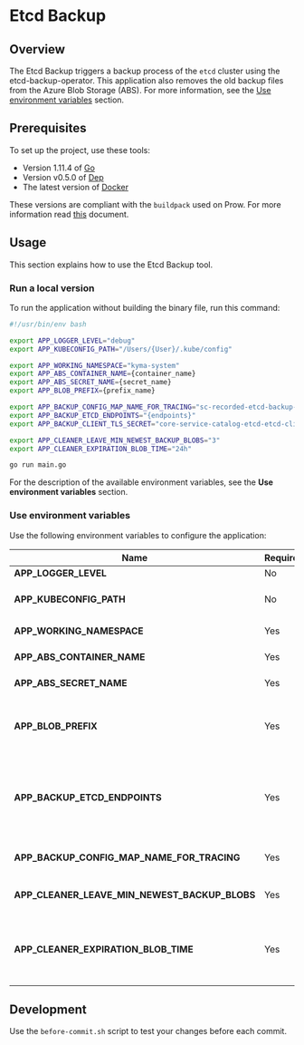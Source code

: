 # Etcd Backup

## Overview

The Etcd Backup triggers a backup process of the `etcd` cluster using the etcd-backup-operator. This application also removes the old backup files from the Azure Blob Storage (ABS). For more information, see the [Use environment variables](#use-environment-variables) section.

## Prerequisites

To set up the project, use these tools:
* Version 1.11.4 of [Go](https://golang.org/dl/)
* Version v0.5.0 of [Dep](https://github.com/golang/dep)
* The latest version of [Docker](https://www.docker.com/)

These versions are compliant with the `buildpack` used on Prow. For more information read [this](https://github.com/kyma-project/test-infra/blob/master/prow/images/buildpack-golang/README.md) document.

## Usage

This section explains how to use the Etcd Backup tool.

### Run a local version
To run the application without building the binary file, run this command:

```bash
#!/usr/bin/env bash

export APP_LOGGER_LEVEL="debug"
export APP_KUBECONFIG_PATH="/Users/{User}/.kube/config"

export APP_WORKING_NAMESPACE="kyma-system"
export APP_ABS_CONTAINER_NAME={container_name}
export APP_ABS_SECRET_NAME={secret_name}
export APP_BLOB_PREFIX={prefix_name}

export APP_BACKUP_CONFIG_MAP_NAME_FOR_TRACING="sc-recorded-etcd-backup-data"
export APP_BACKUP_ETCD_ENDPOINTS="{endpoints}"
export APP_BACKUP_CLIENT_TLS_SECRET="core-service-catalog-etcd-etcd-client-tls" # If the TLS for the etcd is enabled.

export APP_CLEANER_LEAVE_MIN_NEWEST_BACKUP_BLOBS="3"
export APP_CLEANER_EXPIRATION_BLOB_TIME="24h"

go run main.go
```

For the description of the available environment variables, see the **Use environment variables** section.

### Use environment variables
Use the following environment variables to configure the application:

| Name | Required | Default | Description |
|-----|---------|--------|------------|
| **APP_LOGGER_LEVEL** | No | `info` | Show detailed logs in the application. |
| **APP_KUBECONFIG_PATH** | No |  | The path to the `kubeconfig` file that you need to run an application outside of the cluster. |
| **APP_WORKING_NAMESPACE** | Yes |  | The Namespace where the Etcd Backup application is executed. |
| **APP_ABS_CONTAINER_NAME** | Yes |  | The Azure Blob Storage container to store the backup. |
| **APP_ABS_SECRET_NAME** | Yes |  | The name of the Secret object that stores the Azure storage credential. |
| **APP_BLOB_PREFIX** | Yes |  | The name of the blob prefix to use to save the backup. Basically, it should be the name of the application for which the system performs the backup e.g. **service-catalog** |
| **APP_BACKUP_ETCD_ENDPOINTS** | Yes |  | The endpoints of the `etcd` cluster. When there are multiple endpoints, the backup operator retrieves the backup from the endpoint that has the most up-to-date state. The given endpoints must belong to the same etcd cluster. Multiple endpoints should be separated by comma. |
| **APP_BACKUP_CONFIG_MAP_NAME_FOR_TRACING** | Yes |  | The name of the ConfigMap where the path to the last successful ABS backup is saved. |
| **APP_CLEANER_LEAVE_MIN_NEWEST_BACKUP_BLOBS** | Yes |  | The number of blobs which should not be deleted even if they are treated as expired. |
| **APP_CLEANER_EXPIRATION_BLOB_TIME** | Yes |  | The duration used to check if a given blob should be deleted. If the **blob.LastModified** is earlier than the current time reduced by the **APP_CLEANER_EXPIRATION_BLOB_TIME** then the blob is removed. |

## Development

Use the `before-commit.sh` script to test your changes before each commit.
